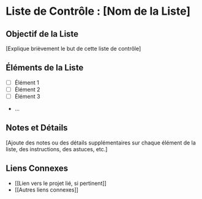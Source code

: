 # Liste de Contrôle : [Nom de la Liste]

## Objectif de la Liste

[Explique brièvement le but de cette liste de contrôle]

## Éléments de la Liste

- [ ] Élément 1
- [ ] Élément 2
- [ ] Élément 3
- ...

## Notes et Détails

[Ajoute des notes ou des détails supplémentaires sur chaque élément de la liste, des instructions, des astuces, etc.]

## Liens Connexes

- [[Lien vers le projet lié, si pertinent]]
- [[Autres liens connexes]]


